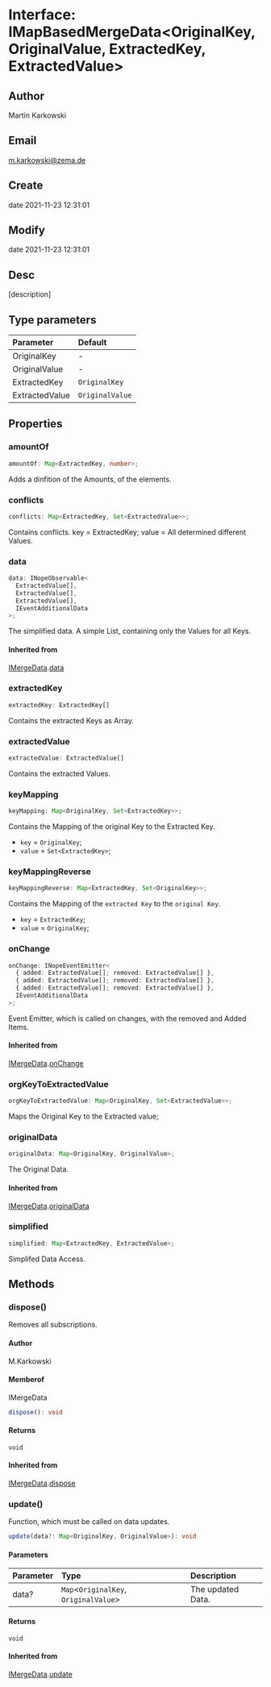 # Interface: IMapBasedMergeData<OriginalKey, OriginalValue, ExtractedKey, ExtractedValue\>

## Author

Martin Karkowski

## Email

m.karkowski@zema.de

## Create

date 2021-11-23 12:31:01

## Modify

date 2021-11-23 12:31:01

## Desc

[description]

## Type parameters

| Parameter      | Default         |
| :------------- | :-------------- |
| OriginalKey    | -               |
| OriginalValue  | -               |
| ExtractedKey   | `OriginalKey`   |
| ExtractedValue | `OriginalValue` |

## Properties

### amountOf

```ts
amountOf: Map<ExtractedKey, number>;
```

Adds a dinfition of the Amounts, of the elements.

### conflicts

```ts
conflicts: Map<ExtractedKey, Set<ExtractedValue>>;
```

Contains conflicts.
key = ExtractedKey;
value = All determined different Values.

### data

```ts
data: INopeObservable<
  ExtractedValue[],
  ExtractedValue[],
  ExtractedValue[],
  IEventAdditionalData
>;
```

The simplified data. A simple List, containing only the Values for all Keys.

#### Inherited from

[IMergeData](interface.IMergeData.md).[data](interface.IMergeData.md#data)

### extractedKey

```ts
extractedKey: ExtractedKey[]
```

Contains the extracted Keys as Array.

### extractedValue

```ts
extractedValue: ExtractedValue[]
```

Contains the extracted Values.

### keyMapping

```ts
keyMapping: Map<OriginalKey, Set<ExtractedKey>>;
```

Contains the Mapping of the original Key to the Extracted Key.

- `key` = `OriginalKey`;
- `value` = `Set<ExtractedKey>`;

### keyMappingReverse

```ts
keyMappingReverse: Map<ExtractedKey, Set<OriginalKey>>;
```

Contains the Mapping of the `extracted Key` to the `original Key`.

- `key` = `ExtractedKey`;
- `value` = `OriginalKey`;

### onChange

```ts
onChange: INopeEventEmitter<
  { added: ExtractedValue[]; removed: ExtractedValue[] },
  { added: ExtractedValue[]; removed: ExtractedValue[] },
  { added: ExtractedValue[]; removed: ExtractedValue[] },
  IEventAdditionalData
>;
```

Event Emitter, which is called on changes, with the removed and Added Items.

#### Inherited from

[IMergeData](interface.IMergeData.md).[onChange](interface.IMergeData.md#onchange)

### orgKeyToExtractedValue

```ts
orgKeyToExtractedValue: Map<OriginalKey, Set<ExtractedValue>>;
```

Maps the Original Key to the Extracted value;

### originalData

```ts
originalData: Map<OriginalKey, OriginalValue>;
```

The Original Data.

#### Inherited from

[IMergeData](interface.IMergeData.md).[originalData](interface.IMergeData.md#originaldata)

### simplified

```ts
simplified: Map<ExtractedKey, ExtractedValue>;
```

Simplifed Data Access.

## Methods

### dispose()

Removes all subscriptions.

#### Author

M.Karkowski

#### Memberof

IMergeData

```ts
dispose(): void
```

#### Returns

`void`

#### Inherited from

[IMergeData](interface.IMergeData.md).[dispose](interface.IMergeData.md#dispose)

### update()

Function, which must be called on data updates.

```ts
update(data?: Map<OriginalKey, OriginalValue>): void
```

#### Parameters

| Parameter | Type                                    | Description       |
| :-------- | :-------------------------------------- | :---------------- |
| data?     | `Map`<`OriginalKey`, `OriginalValue`\> | The updated Data. |

#### Returns

`void`

#### Inherited from

[IMergeData](interface.IMergeData.md).[update](interface.IMergeData.md#update)
